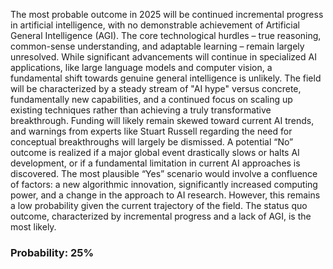 The most probable outcome in 2025 will be continued incremental progress in artificial intelligence, with no demonstrable achievement of Artificial General Intelligence (AGI). The core technological hurdles – true reasoning, common-sense understanding, and adaptable learning – remain largely unresolved. While significant advancements will continue in specialized AI applications, like large language models and computer vision, a fundamental shift towards genuine general intelligence is unlikely. The field will be characterized by a steady stream of "AI hype" versus concrete, fundamentally new capabilities, and a continued focus on scaling up existing techniques rather than achieving a truly transformative breakthrough. Funding will likely remain skewed toward current AI trends, and warnings from experts like Stuart Russell regarding the need for conceptual breakthroughs will largely be dismissed. A potential “No” outcome is realized if a major global event drastically slows or halts AI development, or if a fundamental limitation in current AI approaches is discovered. The most plausible “Yes” scenario would involve a confluence of factors: a new algorithmic innovation, significantly increased computing power, and a change in the approach to AI research. However, this remains a low probability given the current trajectory of the field.  The status quo outcome, characterized by incremental progress and a lack of AGI, is the most likely.

### Probability: 25%